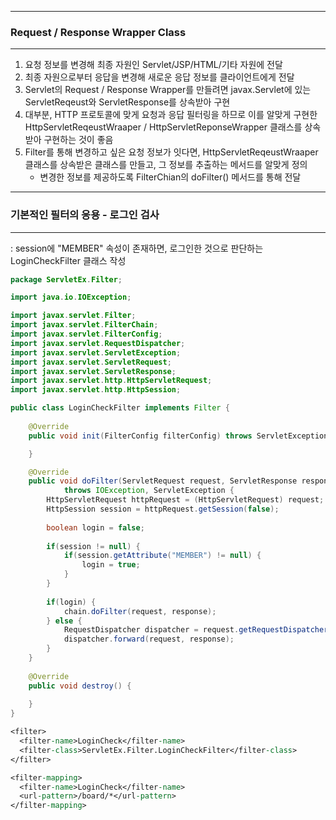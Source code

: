 -----
### Request / Response Wrapper Class
-----
1. 요청 정보를 변경해 최종 자원인 Servlet/JSP/HTML/기타 자원에 전달
2. 최종 자원으로부터 응답을 변경해 새로운 응답 정보를 클라이언트에게 전달
3. Servlet의 Request / Response Wrapper를 만들려면 javax.Servlet에 있는 ServletReqeust와 ServletResponse를 상속받아 구현
4. 대부분, HTTP 프로토콜에 맞게 요청과 응답 필터링을 하므로 이를 알맞게 구현한 HttpServletReqeustWraaper / HttpServletReponseWrapper 클래스를 상속받아 구현하는 것이 좋음
5. Filter를 통해 변경하고 싶은 요청 정보가 잇다면, HttpServletReqeustWraaper 클래스를 상속받은 클래스를 만들고, 그 정보를 추출하는 메서드를 알맞게 정의
   - 변경한 정보를 제공하도록 FilterChian의 doFilter() 메서드를 통해 전달

-----
### 기본적인 필터의 응용 - 로그인 검사
-----
: session에 "MEMBER" 속성이 존재하면, 로그인한 것으로 판단하는 LoginCheckFilter 클래스 작성
```java
package ServletEx.Filter;

import java.io.IOException;

import javax.servlet.Filter;
import javax.servlet.FilterChain;
import javax.servlet.FilterConfig;
import javax.servlet.RequestDispatcher;
import javax.servlet.ServletException;
import javax.servlet.ServletRequest;
import javax.servlet.ServletResponse;
import javax.servlet.http.HttpServletRequest;
import javax.servlet.http.HttpSession;

public class LoginCheckFilter implements Filter {
	
	@Override
	public void init(FilterConfig filterConfig) throws ServletException {

	}

	@Override
	public void doFilter(ServletRequest request, ServletResponse response, FilterChain chain)
			throws IOException, ServletException {
		HttpServletRequest httpRequest = (HttpServletRequest) request;
		HttpSession session = httpRequest.getSession(false);
		
		boolean login = false;
		
		if(session != null) {
			if(session.getAttribute("MEMBER") != null) {
				login = true;
			}
		}
		
		if(login) {
			chain.doFilter(request, response);
		} else {
			RequestDispatcher dispatcher = request.getRequestDispatcher("/loginForm.jsp");
			dispatcher.forward(request, response);
		}
	}
	
	@Override
	public void destroy() {
		
	}
}
```

```jsp
<filter>
  <filter-name>LoginCheck</filter-name>
  <filter-class>ServletEx.Filter.LoginCheckFilter</filter-class>
</filter>

<filter-mapping>
  <filter-name>LoginCheck</filter-name>
  <url-pattern>/board/*</url-pattern>
</filter-mapping>
```
